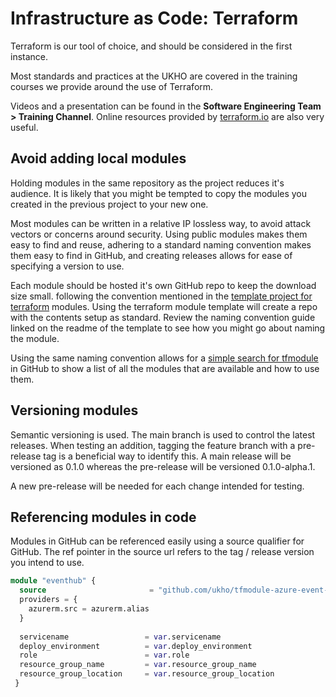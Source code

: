 # Infrastructure as Code: Terraform

Terraform is our tool of choice, and should be considered in the first instance.

Most standards and practices at the UKHO are covered in the training courses we provide around the use of Terraform.

Videos and a presentation can be found in the **Software Engineering Team > Training Channel**. Online resources provided by [terraform.io](https://www.terraform.io/) are also very useful.

## Avoid adding local modules

Holding modules in the same repository as the project reduces it's audience. It is likely that you might be tempted to copy the modules you created in the previous project to your new one.

Most modules can be written in a relative IP lossless way, to avoid attack vectors or concerns around security. Using public modules makes them easy to find and reuse, adhering to a standard naming convention makes them easy to find in GitHub, and creating releases allows for ease of specifying a version to use.

Each module should be hosted it's own GitHub repo to keep the download size small. following the convention mentioned in the [template project for terraform](https://github.com/UKHO/terraform-module-template) modules. Using the terraform module template will create a repo with the contents setup as standard. Review the naming convention guide linked on the readme of the template to see how you might go about naming the module.

Using the same naming convention allows for a [simple search for tfmodule](https://github.com/UKHO?q=tfmodule&type=all&language=&sort=) in GitHub to show a list of all the modules that are available and how to use them.

## Versioning modules

Semantic versioning is used. The main branch is used to control the latest releases. When testing an addition, tagging the feature branch with a pre-release tag is a beneficial way to identify this. A main release will be versioned as 0.1.0 whereas the pre-release will be versioned 0.1.0-alpha.1.

A new pre-release will be needed for each change intended for testing.

## Referencing modules in code

Modules in GitHub can be referenced easily using a source qualifier for GitHub. The ref pointer in the source url refers to the tag / release version you intend to use.

```terraform
module "eventhub" {
  source                       = "github.com/ukho/tfmodule-azure-event-hub?ref=0.4.0"
  providers = {
    azurerm.src = azurerm.alias
  }
  
  servicename                 = var.servicename
  deploy_environment          = var.deploy_environment
  role                        = var.role
  resource_group_name         = var.resource_group_name
  resource_group_location     = var.resource_group_location
 }
 ```
